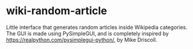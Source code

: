 # wiki-random-article
Little interface that generates random articles inside Wikipedia categories. The GUI is made using PySimpleGUI, and is completely inspired by https://realpython.com/pysimplegui-python/, by Mike Driscoll.
